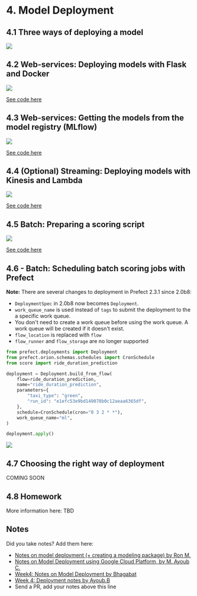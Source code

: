 # 4. Model Deployment

## 4.1 Three ways of deploying a model

<a href="https://www.youtube.com/watch?v=JMGe4yIoBRA&list=PL3MmuxUbc_hIUISrluw_A7wDSmfOhErJK">
  <img src="images/thumbnail-4-01.jpg">
</a>



## 4.2 Web-services: Deploying models with Flask and Docker

<a href="https://www.youtube.com/watch?v=D7wfMAdgdF8&list=PL3MmuxUbc_hIUISrluw_A7wDSmfOhErJK">
  <img src="images/thumbnail-4-02.jpg">
</a>


[See code here](web-service/)


## 4.3 Web-services: Getting the models from the model registry (MLflow)

<a href="https://www.youtube.com/watch?v=aewOpHSCkqI&list=PL3MmuxUbc_hIUISrluw_A7wDSmfOhErJK">
  <img src="images/thumbnail-4-03.jpg">
</a>


[See code here](web-service-mlflow/)


## 4.4 (Optional) Streaming: Deploying models with Kinesis and Lambda 

<a href="https://www.youtube.com/watch?v=TCqr9HNcrsI&list=PL3MmuxUbc_hIUISrluw_A7wDSmfOhErJK">
  <img src="images/thumbnail-4-04.jpg">
</a>


[See code here](streaming/)


## 4.5 Batch: Preparing a scoring script

<a href="https://www.youtube.com/watch?v=18Lbaaeigek&list=PL3MmuxUbc_hIUISrluw_A7wDSmfOhErJK">
  <img src="images/thumbnail-4-05.jpg">
</a>


[See code here](batch/)


## 4.6 - Batch: Scheduling batch scoring jobs with Prefect

**Note:** There are several changes to deployment in Prefect 2.3.1 since 2.0b8:
- `DeploymentSpec` in 2.0b8 now becomes `Deployment`. 
- `work_queue_name` is used instead of `tags` to submit the deployment to the a specific work queue. 
- You don't need to create a work queue before using the work queue. A work queue will be created if it doesn't exist. 
- `flow_location` is replaced with `flow`
- `flow_runner` and `flow_storage` are no longer supported

```python
from prefect.deployments import Deployment
from prefect.orion.schemas.schedules import CronSchedule
from score import ride_duration_prediction

deployment = Deployment.build_from_flow(
    flow=ride_duration_prediction,
    name="ride_duration_prediction",
    parameters={
        "taxi_type": "green",
        "run_id": "e1efc53e9bd149078b0c12aeaa6365df",
    },
    schedule=CronSchedule(cron="0 3 2 * *"),
    work_queue_name="ml",
)

deployment.apply()
```

<a href="https://www.youtube.com/watch?v=ekT_JW213Tc&list=PL3MmuxUbc_hIUISrluw_A7wDSmfOhErJK">
  <img src="images/thumbnail-4-06.jpg">
</a>

## 4.7 Choosing the right way of deployment

COMING SOON


## 4.8 Homework

More information here: TBD


## Notes

Did you take notes? Add them here:

* [Notes on model deployment (+ creating a modeling package) by Ron M.](https://particle1331.github.io/inefficient-networks/notebooks/mlops/04-deployment/notes.html)
* [Notes on Model Deployment using Google Cloud Platform, by M. Ayoub C.](https://gist.github.com/Qfl3x/de2a9b98a370749a4b17a4c94ef46185)
* [Week4: Notes on Model Deployment by Bhagabat](https://github.com/BPrasad123/MLOps_Zoomcamp/tree/main/Week4)
* [Week 4: Deployment notes by Ayoub.B](https://github.com/ayoub-berdeddouch/mlops-journey/blob/main/deployment-04.md)
* Send a PR, add your notes above this line
